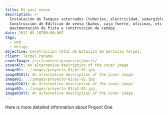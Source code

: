 ```yaml
---
title: Mi post nuevo
description: >-
  Instalación de Tanques soterrados (tuberías, electricidad, sumergibles, etc.),
  Construcción de Edificio de venta (baños, caja fuerte, oficinas, etc.)
  pavimentación de Pista y construcción de canopy.
date: 2017-05-10T00:00:00Z
tags:
  - web
  - design
objective: Construcción Total de Estación de Servicio Terpel.
client: Terpel Panamá
coverImage: /src/content/proyectos/posts/
coverAlt: An alternative description of the cover image
image01: ../images/proyecto-01/p1-01.jpg
image01Alt: An alternative description of the cover image
image02: ../images/proyecto-01/p1-02.jpg
image02Alt: An alternative description of the cover image
image03: ../images/proyecto-01/p1-03.jpg
image03Alt: An alternative description of the cover image
---
```

Here is more detailed information about Project One